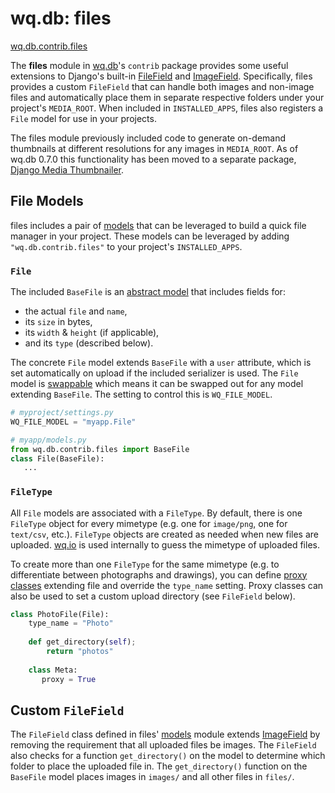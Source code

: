 wq.db: files
============

[wq.db.contrib.files]

The **files** module in [wq.db]'s `contrib` package provides some useful extensions to Django's built-in [FileField] and [ImageField].  Specifically, files provides a custom `FileField` that can handle both images and non-image files and automatically place them in separate respective folders under your project's `MEDIA_ROOT`.  When included in `INSTALLED_APPS`, files also registers a `File` model for use in your projects.

The files module previously included code to generate on-demand thumbnails at different resolutions for any images in `MEDIA_ROOT`.  As of wq.db 0.7.0 this functionality has been moved to a separate package, [Django Media Thumbnailer].

## File Models
files includes a pair of [models] that can be leveraged to build a quick file manager in your project.  These models can be leveraged by adding `"wq.db.contrib.files"` to your project's `INSTALLED_APPS`.

### `File`

The included `BaseFile` is an [abstract model] that includes fields for:
 * the actual `file` and `name`,
 * its `size` in bytes,
 * its `width` & `height` (if applicable),
 * and its `type` (described below).

The concrete `File` model extends `BaseFile` with a `user` attribute, which is set automatically on upload if the included serializer is used.  The `File` model is [swappable] which means it can be swapped out for any model extending `BaseFile`.  The setting to control this is `WQ_FILE_MODEL`.

```python
# myproject/settings.py
WQ_FILE_MODEL = "myapp.File"

# myapp/models.py
from wq.db.contrib.files import BaseFile
class File(BaseFile):
   ...
```

### `FileType`

All `File` models are associated with a `FileType`.  By default, there is one `FileType` object for every mimetype (e.g. one for `image/png`, one for `text/csv`, etc.).  `FileType` objects are created as needed when new files are uploaded.  [wq.io] is used internally to guess the mimetype of uploaded files.

To create more than one `FileType` for the same mimetype (e.g. to differentiate between photographs and drawings), you can define [proxy classes] extending file and override the `type_name` setting.  Proxy classes can also be used to set a custom upload directory (see `FileField` below).

```python
class PhotoFile(File):
    type_name = "Photo"
   
    def get_directory(self);
        return "photos"
       
    class Meta:
       proxy = True
```

## Custom `FileField`

The `FileField` class defined in files' [models] module extends [ImageField] by removing the requirement that all uploaded files be images.  The `FileField` also checks for a function `get_directory()` on the model to determine which folder to place the uploaded file in.  The `get_directory()` function on the `BaseFile` model places images in `images/` and all other files in `files/`.

[wq.db.contrib.files]: https://github.com/wq/wq.db/blob/master/contrib/files
[wq.db]: http://wq.io/wq.db
[FileField]: https://docs.djangoproject.com/en/1.7/ref/models/fields/#filefield
[ImageField]: https://docs.djangoproject.com/en/1.7/ref/models/fields/#imagefield
[swappable]: https://github.com/wq/django-swappable-models
[Django Media Thumbnailer]: https://github.com/wq/django-media-thumbnailer
[models]: https://github.com/wq/wq.db/blob/master/contrib/files/models.py
[abstract model]: https://docs.djangoproject.com/en/1.7/topics/db/models/#abstract-base-classes
[proxy classes]: https://docs.djangoproject.com/en/1.7/topics/db/models/#proxy-models
[wq.io]: http://wq.io/wq.io
